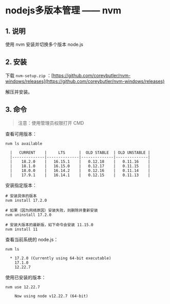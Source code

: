 # nodejs多版本管理 —— nvm

## 1. 说明

使用 nvm 安装并切换多个版本 node.js

## 2. 安装

下载 `nvm-setup.zip` ：[https://github.com/coreybutler/nvm-windows/releases](https://github.com/coreybutler/nvm-windows/releases)

解压并安装。

## 3. 命令

>注意：使用管理员权限打开 CMD


查看可用版本：

```shell
nvm ls available

  |   CURRENT    |     LTS      |  OLD STABLE  | OLD UNSTABLE |
  |--------------|--------------|--------------|--------------|
  |    18.2.0    |   16.15.1    |   0.12.18    |   0.11.16    |
  |    18.1.0    |   16.15.0    |   0.12.17    |   0.11.15    |
  |    18.0.0    |   16.14.2    |   0.12.16    |   0.11.14    |
  |    17.9.1    |   16.14.1    |   0.12.15    |   0.11.13    |
```

安装指定版本：

```shell
# 安装具体的版本
nvm install 17.2.0

# 如果（因为网络原因）安装失败，则删除并重新安装
nvm uninstall 17.2.0

# 安装大版本的最新版，如下命令会安装 11.15.0
nvm install 11
```

查看当前系统的 node.js：

```shell
nvm ls

  * 17.2.0 (Currently using 64-bit executable)
    17.1.0
    12.22.7
```

使用已安装的版本：

```shell
nvm use 12.22.7

    Now using node v12.22.7 (64-bit)
```
